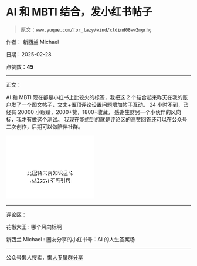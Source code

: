 # AI 和 MBTI 结合，发小红书帖子

> 原文：[`www.yuque.com/for_lazy/wind/xldind08ww2mgrhg`](https://www.yuque.com/for_lazy/wind/xldind08ww2mgrhg)

作者： 新西兰 Michael

日期：2025-02-28

点赞数：**45**

* * *

正文：

AI 和 MBTI 现在都是小红书上比较火的标签，我把这 2 个结合起来昨天在我的账户发了一个图文帖子，文末+置顶评论设置问题增加帖子互动。
24 小时不到，已经有 20000 小眼睛，2000+赞，1800+收藏。 感谢生财另一个小伙伴的风向标，我才有做这个测试。
我现在能想到的就是评论区的高赞回答还可以在公众号二次创作，后期可以做陪伴社群。

![](img/4965e85d290cc18749606092d61df931.png "None")

* * *

评论区：

花椒大王 : 哪个风向标啊

新西兰 Michael : 圈友分享的小红书号：AI 的人生答案场

* * *

公众号懒人搜索，[懒人专属群分享](https://lazybook.fun/#/blog/group)